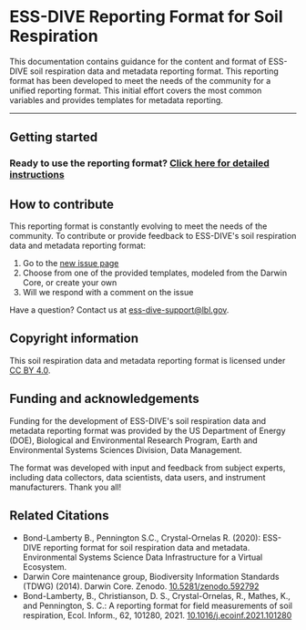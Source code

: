 # ESS-DIVE Reporting Format for Soil Respiration

This documentation contains guidance for the content and format of ESS-DIVE soil respiration data and metadata reporting format. This reporting format has been developed to meet the needs of the community for a unified reporting format. This initial effort covers the most common variables and provides templates for metadata reporting.

---

## Getting started

### Ready to use the reporting format? [Click here for detailed instructions](https://github.com/ess-dive-community/essdive-soil-respiration/blob/main/instructions.md)

## How to contribute 

This reporting format is constantly evolving to meet the needs of the community. To contribute or provide feedback to ESS-DIVE's soil respiration data and metadata reporting format:

1. Go to the [new issue page](https://github.com/ess-dive-community/essdive-soil-respiration/issues/new/choose)
2. Choose from one of the provided templates, modeled from the Darwin Core, or create your own
3. Will we respond with a comment on the issue

Have a question? Contact us at ess-dive-support@lbl.gov. 

## Copyright information
This soil respiration data and metadata reporting format is licensed under [CC BY 4.0](https://github.com/ess-dive-community/essdive-soil-respiration/blob/main/LICENSE.md).

## Funding and acknowledgements

Funding for the development of ESS-DIVE's soil respiration data and metadata reporting format was provided by the US Department of Energy (DOE), Biological and Environmental Research Program, Earth and Environmental Systems Sciences Division, Data Management.

The format was developed with input and feedback from subject experts, including data collectors, data scientists, data users, and instrument manufacturers. Thank you all!

## Related Citations

* Bond-Lamberty B., Pennington S.C., Crystal-Ornelas R. (2020): ESS-DIVE reporting format for soil respiration data and metadata. Environmental Systems Science Data Infrastructure for a Virtual Ecosystem.
* Darwin Core maintenance group, Biodiversity Information Standards (TDWG) (2014). Darwin Core. Zenodo. [10.5281/zenodo.592792](https://doi.org/10.5281/zenodo.592792)
* Bond-Lamberty, B., Christianson, D. S., Crystal-Ornelas, R., Mathes, K., and Pennington, S. C.: A reporting format for field measurements of soil respiration, Ecol. Inform., 62, 101280, 2021. [10.1016/j.ecoinf.2021.101280](http://dx.doi.org/10.1016/j.ecoinf.2021.101280)

